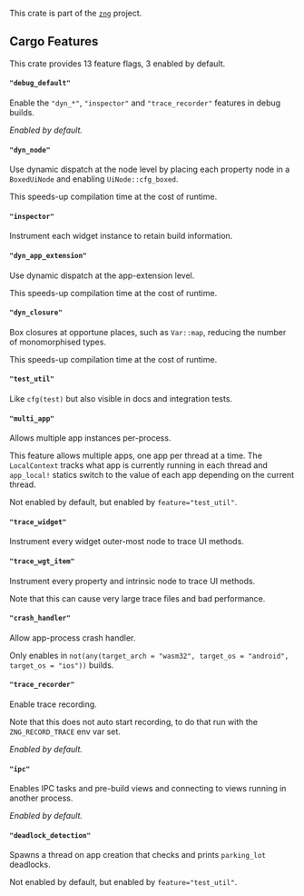<!--do doc --readme header-->
This crate is part of the [`zng`](https://github.com/zng-ui/zng?tab=readme-ov-file#crates) project.

<!--do doc --readme features-->
## Cargo Features

This crate provides 13 feature flags, 3 enabled by default.

#### `"debug_default"`
Enable the `"dyn_*"`, `"inspector"` and `"trace_recorder"` features in debug builds.

*Enabled by default.*

#### `"dyn_node"`
Use dynamic dispatch at the node level by placing each property node in a `BoxedUiNode` and enabling `UiNode::cfg_boxed`.

This speeds-up compilation time at the cost of runtime.

#### `"inspector"`
Instrument each widget instance to retain build information.

#### `"dyn_app_extension"`
Use dynamic dispatch at the app-extension level.

This speeds-up compilation time at the cost of runtime.

#### `"dyn_closure"`
Box closures at opportune places, such as `Var::map`, reducing the number of monomorphised types.

This speeds-up compilation time at the cost of runtime.

#### `"test_util"`
Like `cfg(test)` but also visible in docs and integration tests.

#### `"multi_app"`
Allows multiple app instances per-process.

This feature allows multiple apps, one app per thread at a time. The `LocalContext` tracks
what app is currently running in each thread and `app_local!` statics switch to the value of each app
depending on the current thread.

Not enabled by default, but enabled by `feature="test_util"`.

#### `"trace_widget"`
Instrument every widget outer-most node to trace UI methods.

#### `"trace_wgt_item"`
Instrument every property and intrinsic node to trace UI methods.

Note that this can cause very large trace files and bad performance.

#### `"crash_handler"`
Allow app-process crash handler.

Only enables in `not(any(target_arch = "wasm32", target_os = "android", target_os = "ios"))` builds.

#### `"trace_recorder"`
Enable trace recording.

Note that this does not auto start recording, to do that run with the `ZNG_RECORD_TRACE` env var set.

*Enabled by default.*

#### `"ipc"`
Enables IPC tasks and pre-build views and connecting to views running in another process.

*Enabled by default.*

#### `"deadlock_detection"`
Spawns a thread on app creation that checks and prints `parking_lot` deadlocks.

Not enabled by default, but enabled by `feature="test_util"`.

<!--do doc --readme #SECTION-END-->

